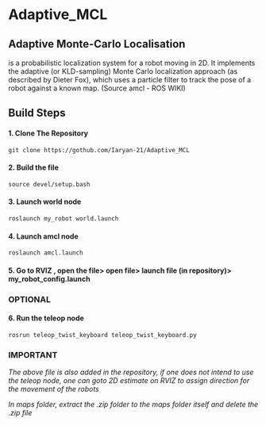 # Adaptive_MCL

## Adaptive Monte-Carlo Localisation ##
is a probabilistic localization system for a robot moving in 2D. It implements the adaptive (or KLD-sampling) Monte Carlo localization approach (as described by Dieter Fox), which uses a particle filter to track the pose of a robot against a known map. (Source amcl - ROS WIKI)

## Build Steps ##
#### 1. Clone The Repository ####
```
git clone https://gothub.com/Iaryan-21/Adaptive_MCL
```
#### 2. Build the file ####
```
source devel/setup.bash
```
#### 3. Launch world node ####
```
roslaunch my_robot world.launch
```
#### 4. Launch amcl node ####
```
roslaunch amcl.launch
```
#### 5. Go to RVIZ , open the file> open file> launch file (in repository)> my_robot_config.launch ####

### OPTIONAL ###
#### 6. Run the teleop node ####
```
rosrun teleop_twist_keyboard teleop_twist_keyboard.py
```

### IMPORTANT ###

*The above file is also added in the repository, if one does not intend to use the teleop node, one can goto 2D estimate on RVIZ to assign direction for the movement of the robots*

*In maps folder, extract the .zip folder to the maps folder itself and delete the .zip file*
